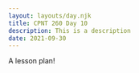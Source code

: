 ```yaml
---
layout: layouts/day.njk
title: CPNT 260 Day 10
description: This is a description
date: 2021-09-30
---
```


A lesson plan!